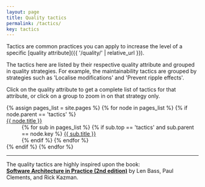 ```yaml
---
layout: page
title: Quality tactics
permalink: /tactics/
key: tactics
---
```


Tactics are common practices you can apply to increase the level of a specific [quality attribute]({{ '/quality/' | relative_url }}). 

The tactics here are listed by their respective quality attribute and grouped in quality strategies. For example, the maintainability tactics are grouped
by strategies such as 'Localise modifications' and 'Prevent ripple effects'.

Click on the quality attribute to get a complete list of tactics for that attribute, or click on a group to zoom in on that strategy only.

<dl>
{% assign pages_list = site.pages %}
{% for node in pages_list %}
    {% if node.parent == 'tactics' %}
    <dt>
        <a href="{{ node.url | relative_url }}">{{ node.title }}</a>
    </dt>
    <dd>
    {% for sub in pages_list %}
        {% if sub.top == 'tactics' and sub.parent == node.key %}
            <a href="{{ sub.url | relative_url }}">{{ sub.title }}</a>
            <br>
        {% endif %}
    {% endfor %}
    </dd>
    {% endif %}
{% endfor %}
</dl>

<hr>

The quality tactics are highly inspired upon the book:<br>
**[Software Architecture in Practice (2nd edition)](https://www.amazon.com/Software-Architecture-Practice-2nd-Bass/dp/0321154959)**
by Len Bass, Paul Clements, and Rick Kazman.
